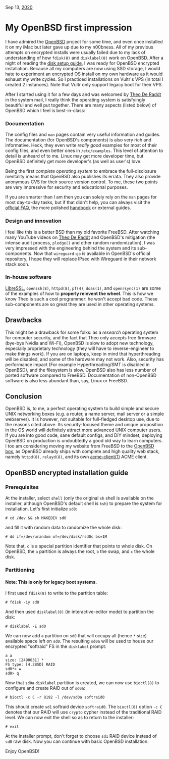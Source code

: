 Sep 13, [2020](/blog/2020/)
# My OpenBSD first impression
I have admired the [OpenBSD](https://openbsd.org) project for some time, and even once installed it on my iMac but later gave up due to my n00bness. All of my previous attempts on encrypted installs were usually failed due to my lack of understanding of how `fdisk(8)` and `disklabel(8)` work on OpenBSD. After a night of reading the [disk setup guide](https://www.openbsd.org/faq/faq14.html), I was ready for OpenBSD encrypted installation. Because all my computers are now using SSD storage, I would hate to experiment an encrypted OS install on my own hardware as it would exhaust my write cycles. So I practiced installations on Vultr's VPS (in total I created 2 instances). Note that Vultr only support legacy boot for their VPS.

After I started using it for a few days and was welcomed by [Theo De Raddt](https://en.wikipedia.org/wiki/Theo_de_Raadt) in the system mail, I really think the operating system is satisfyingly beautiful and well put together. There are many aspects (listed below) of OpenBSD which I feel is best-in-class:
### Documentation
The config files and `man` pages contain very useful information and guides. The documentation (for OpenBSD's components) is also very rich and informative. Heck, they even write *really good* examples for most of their config files, and even better ones in `/etc/examples`. This level of attention to detail is unheard of to me. Linux may get more developer time, but OpenBSD definitely get more developer's (as well as user's) love.

Being the first *complete operating system* to embrace the full-disclosure mentality means that OpenBSD also publishes its errata. They also provide anonymous CVS for their source version control. To me, these two points are very impressive for security and educational purposes.

If you are smarter than I am then you can solely rely on the `man` pages for most day-to-day tasks, but if that didn't help, you can always visit the [official FAQ](https://www.openbsd.org/faq), the more polished [handbook](https://www.openbsdhandbook.com) or external guides. 
### Design and innovation
I feel like this is a better BSD than my old favorite FreeBSD. After watching many YouTube videos on [Theo De Raddt](https://en.wikipedia.org/wiki/Theo_de_Raadt) and OpenBSD's mitigation (the intense audit process, `pledge()` and other random randomization), I was very impressed with the engineering behind the system and its sub-components. Now that `wireguard-go` is available in OpenBSD's official repository, I hope they will replace IPsec with Wireguard in their network stack soon.
### In-house software
[LibreSSL](https://www.libressl.org), `openssh(8)`, `httpd(8)`, `pf(4)`, `doas(1)`, and `openrsync(1)` are some of the examples of how to **properly reinvent the wheel**. This is how we know Theo is such a cool programmer: he won't accept bad code. These sub-components are so great they are used in other operating systems.
## Drawbacks
This might be a drawback for some folks: as a *research* operating system for computer security, and the fact that Theo only accepts free firmware (bye-bye Nvidia and Wi-Fi), OpenBSD is slow to adopt new technology, especially proprietary technology (they will have to reverse-engineer to make things work). If you are on laptops, keep in mind that hyperthreading will be disabled, and some of the hardware may not work. Also, security has performance impact (For example Hyperthreading/SMT is disabled in OpenBSD), and the filesystem is slow. OpenBSD also has less number of ported software compared to FreeBSD. Documentation of non-OpenBSD software is also less abundant than, say, Linux or FreeBSD.
## Conclusion
OpenBSD is, to me, a perfect operating system to build simple and secure UNIX networking boxes (e.g. a router, a name server, mail server or a simple webserver). It is however, not suitable for full-fledged desktop use, due to the reasons cited above. Its security-focused theme and unique proposition in the OS world will definitely attract more advanced UNIX computer users. If you are into good code, sane default configs, and DIY mindset, deploying OpenBSD on production is undoubtedly a good old way to learn computers. I too am considering moving my website from FreeBSD to the [OpenBSD box](/blog/2020/bsdbox/), as OpenBSD already ships with complete and high quality web stack, namely `httpd(8(`, `relayd(8)`, and its own [acme-client(1)](https://en.wikipedia.org/wiki/Automated_Certificate_Management_Environment) ACME client.
## OpenBSD encrypted installation guide
### Prerequisites
At the installer, select `shell` (only the original `sh` shell is available on the installer, although OpenBSD's default shell is `ksh`) to prepare the system for installation. Let's first initialize `sd0`:

    # cd /dev && sh MAKEDEV sd0

and fill it with random data to randomize the whole disk:

    # dd if=/dev/urandom of=/dev/disk/rsd0c bs=1M

Note that, `c` is a special partition identifier that points to whole disk. On OpenBSD, the `a` partition is always the root, `b` the swap, and `c` the whole disk.
### Partitioning
#### Note: This is only for legacy boot systems.
I first used `fdisk(8)` to write to the partition table:

    # fdisk -iy sd0

And then used `disklabel(8)` (in interactive-editor mode) to partition the disk:

    # disklabel -E sd0

We can now add `a` partition on `sd0` that will occupy all (hence `*` size) available space left on `sd0`. The resulting `sd0a` will be used to house our encrypted "softraid" FS in the `disklabel` prompt:

    a a
    size: [2490031] *
    FS type: [4.2BSD] RAID
    sd0*> w
    sd0> q

Now that `sd0a` `disklabel` partition is created, we can now use `bioctl(8)` to configure and create RAID out of `sd0a`:

    # bioctl -c C -r 8192 -l /dev/sd0a softraid0

This should create `sd1` softraid device `softraid0`. The `bioctl(8)` option `-c C` denotes that our RAID will use `crypto` cypher instead of the traditional RAID level. We can now exit the shell so as to return to the installer:

    # exit

At the installer prompt, don't forget to choose `sd1` RAID device instead of `sd0` raw disk. Now you can continue with basic OpenBSD installation.

Enjoy OpenBSD!
